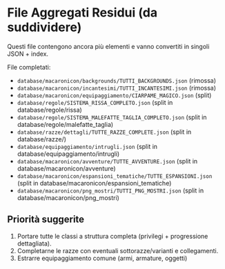 # File Aggregati Residui (da suddividere)

Questi file contengono ancora più elementi e vanno convertiti in singoli JSON + index.


File completati:
- `database/macaronicon/backgrounds/TUTTI_BACKGROUNDS.json` (rimossa)
- `database/macaronicon/incantesimi/TUTTI_INCANTESIMI.json` (rimossa)
- `database/macaronicon/equipaggiamento/CIARPAME_MAGICO.json` (split)
- `database/regole/SISTEMA_RISSA_COMPLETO.json` (split in database/regole/rissa)
- `database/regole/SISTEMA_MALEFATTE_TAGLIA_COMPLETO.json` (split in database/regole/malefatte_taglia)
- `database/razze/dettagli/TUTTE_RAZZE_COMPLETE.json` (split in database/razze/<razza>)
- `database/equipaggiamento/intrugli.json` (split in database/equipaggiamento/intrugli)
- `database/macaronicon/avventure/TUTTE_AVVENTURE.json` (split in database/macaronicon/avventure)
- `database/macaronicon/espansioni_tematiche/TUTTE_ESPANSIONI.json` (split in database/macaronicon/espansioni_tematiche)
- `database/macaronicon/png_mostri/TUTTI_PNG_MOSTRI.json` (split in database/macaronicon/png_mostri)

## Priorità suggerite
1. Portare tutte le classi a struttura completa (privilegi + progressione dettagliata).
2. Completarne le razze con eventuali sottorazze/varianti e collegamenti.
3. Estrarre equipaggiamento comune (armi, armature, oggetti)
